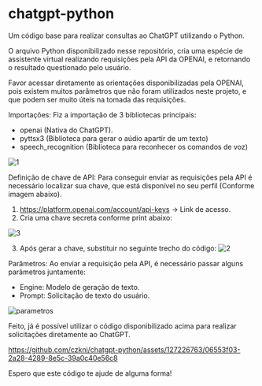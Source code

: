 # chatgpt-python
Um código base para realizar consultas ao ChatGPT utilizando o Python.

O arquivo Python disponibilizado nesse repositório, cria uma espécie de assistente virtual realizando requisições
pela API da OPENAI, e retornando o resultado questionado pelo usuário.

Favor acessar diretamente as orientações disponibilizadas pela OPENAI, pois existem muitos parâmetros que não foram
utilizados neste projeto, e que podem ser muito úteis na tomada das requisições.

Importações: 
Fiz a importação de 3 bibliotecas principais:
- openai (Nativa do ChatGPT).
- pyttsx3 (Biblioteca para gerar o aúdio apartir de um texto)
- speech_recognition (Biblioteca para reconhecer os comandos de voz)

![1](https://github.com/czkni/chatgpt-python/assets/127226763/990c517e-66fc-40b7-b509-94de63bf2ea1)

Definição de chave de API:
Para conseguir enviar as requisições pela API é necessário localizar sua chave, que está disponível no seu perfil (Conforme
imagem abaixo).

1) https://platform.openai.com/account/api-keys -> Link de acesso.
2) Cria uma chave secreta conforme print abaixo:

 ![3](https://github.com/czkni/chatgpt-python/assets/127226763/3db4cdef-be96-4c2b-a540-6aa689e254a3)
 
3) Após gerar a chave, substituir no seguinte trecho do código:
![2](https://github.com/czkni/chatgpt-python/assets/127226763/ab18670a-66d7-4546-b8d4-5d6cd4d7b335)

Parâmetros:
Ao enviar a requisição pela API, é necessário passar alguns parâmetros juntamente:
- Engine: Modelo de geração de texto.
- Prompt: Solicitação de texto do usuário.

![parametros](https://github.com/czkni/chatgpt-python/assets/127226763/c9ff8f5d-6389-4040-b9c0-5d1846fe2e13)

Feito, já é possível utilizar o código disponibilizado acima para realizar solicitações diretamente ao ChatGPT.

https://github.com/czkni/chatgpt-python/assets/127226763/06553f03-2a28-4289-8e5c-39a0c40e56c8

Espero que este código te ajude de alguma forma!

